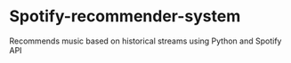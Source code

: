 # Spotify-recommender-system
Recommends music based on historical streams using Python and Spotify API
